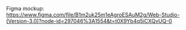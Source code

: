 Figma mockup:
https://www.figma.com/file/B1m2uk25m1eAgroESAuM2g/Web-Studio-(Version-3.0)?node-id=297046%3A1554&t=t0X9Yb4q5iCXQvUQ-0